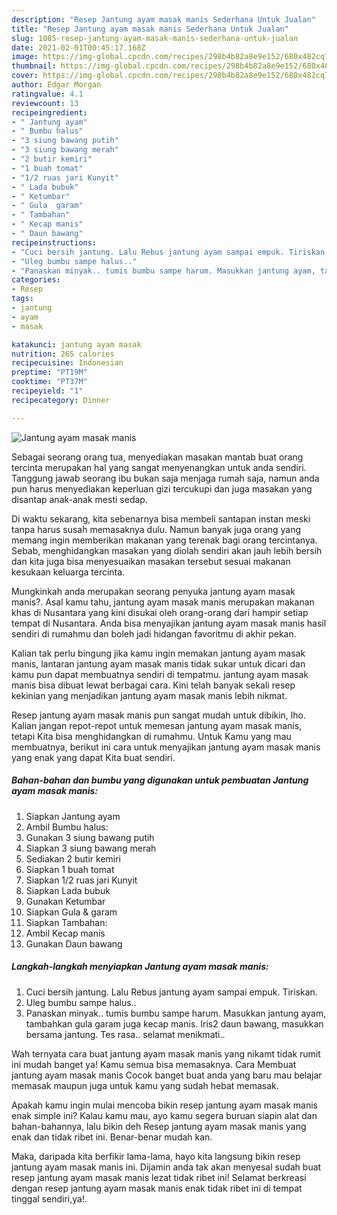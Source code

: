 ```yaml
---
description: "Resep Jantung ayam masak manis Sederhana Untuk Jualan"
title: "Resep Jantung ayam masak manis Sederhana Untuk Jualan"
slug: 1085-resep-jantung-ayam-masak-manis-sederhana-untuk-jualan
date: 2021-02-01T00:45:17.168Z
image: https://img-global.cpcdn.com/recipes/298b4b82a8e9e152/680x482cq70/jantung-ayam-masak-manis-foto-resep-utama.jpg
thumbnail: https://img-global.cpcdn.com/recipes/298b4b82a8e9e152/680x482cq70/jantung-ayam-masak-manis-foto-resep-utama.jpg
cover: https://img-global.cpcdn.com/recipes/298b4b82a8e9e152/680x482cq70/jantung-ayam-masak-manis-foto-resep-utama.jpg
author: Edgar Morgan
ratingvalue: 4.1
reviewcount: 13
recipeingredient:
- " Jantung ayam"
- " Bumbu halus"
- "3 siung bawang putih"
- "3 siung bawang merah"
- "2 butir kemiri"
- "1 buah tomat"
- "1/2 ruas jari Kunyit"
- " Lada bubuk"
- " Ketumbar"
- " Gula  garam"
- " Tambahan"
- " Kecap manis"
- " Daun bawang"
recipeinstructions:
- "Cuci bersih jantung. Lalu Rebus jantung ayam sampai empuk. Tiriskan."
- "Uleg bumbu sampe halus.."
- "Panaskan minyak.. tumis bumbu sampe harum. Masukkan jantung ayam, tambahkan gula garam juga kecap manis. Iris2 daun bawang, masukkan bersama jantung. Tes rasa.. selamat menikmati.."
categories:
- Resep
tags:
- jantung
- ayam
- masak

katakunci: jantung ayam masak 
nutrition: 265 calories
recipecuisine: Indonesian
preptime: "PT19M"
cooktime: "PT37M"
recipeyield: "1"
recipecategory: Dinner

---
```



![Jantung ayam masak manis](https://img-global.cpcdn.com/recipes/298b4b82a8e9e152/680x482cq70/jantung-ayam-masak-manis-foto-resep-utama.jpg)

Sebagai seorang orang tua, menyediakan masakan mantab buat orang tercinta merupakan hal yang sangat menyenangkan untuk anda sendiri. Tanggung jawab seorang ibu bukan saja menjaga rumah saja, namun anda pun harus menyediakan keperluan gizi tercukupi dan juga masakan yang disantap anak-anak mesti sedap.

Di waktu  sekarang, kita sebenarnya bisa membeli santapan instan meski tanpa harus susah memasaknya dulu. Namun banyak juga orang yang memang ingin memberikan makanan yang terenak bagi orang tercintanya. Sebab, menghidangkan masakan yang diolah sendiri akan jauh lebih bersih dan kita juga bisa menyesuaikan masakan tersebut sesuai makanan kesukaan keluarga tercinta. 



Mungkinkah anda merupakan seorang penyuka jantung ayam masak manis?. Asal kamu tahu, jantung ayam masak manis merupakan makanan khas di Nusantara yang kini disukai oleh orang-orang dari hampir setiap tempat di Nusantara. Anda bisa menyajikan jantung ayam masak manis hasil sendiri di rumahmu dan boleh jadi hidangan favoritmu di akhir pekan.

Kalian tak perlu bingung jika kamu ingin memakan jantung ayam masak manis, lantaran jantung ayam masak manis tidak sukar untuk dicari dan kamu pun dapat membuatnya sendiri di tempatmu. jantung ayam masak manis bisa dibuat lewat berbagai cara. Kini telah banyak sekali resep kekinian yang menjadikan jantung ayam masak manis lebih nikmat.

Resep jantung ayam masak manis pun sangat mudah untuk dibikin, lho. Kalian jangan repot-repot untuk memesan jantung ayam masak manis, tetapi Kita bisa menghidangkan di rumahmu. Untuk Kamu yang mau membuatnya, berikut ini cara untuk menyajikan jantung ayam masak manis yang enak yang dapat Kita buat sendiri.

<!--inarticleads1-->

##### Bahan-bahan dan bumbu yang digunakan untuk pembuatan Jantung ayam masak manis:

1. Siapkan  Jantung ayam
1. Ambil  Bumbu halus:
1. Gunakan 3 siung bawang putih
1. Siapkan 3 siung bawang merah
1. Sediakan 2 butir kemiri
1. Siapkan 1 buah tomat
1. Siapkan 1/2 ruas jari Kunyit
1. Siapkan  Lada bubuk
1. Gunakan  Ketumbar
1. Siapkan  Gula &amp; garam
1. Siapkan  Tambahan:
1. Ambil  Kecap manis
1. Gunakan  Daun bawang




<!--inarticleads2-->

##### Langkah-langkah menyiapkan Jantung ayam masak manis:

1. Cuci bersih jantung. Lalu Rebus jantung ayam sampai empuk. Tiriskan.
1. Uleg bumbu sampe halus..
1. Panaskan minyak.. tumis bumbu sampe harum. Masukkan jantung ayam, tambahkan gula garam juga kecap manis. Iris2 daun bawang, masukkan bersama jantung. Tes rasa.. selamat menikmati..




Wah ternyata cara buat jantung ayam masak manis yang nikamt tidak rumit ini mudah banget ya! Kamu semua bisa memasaknya. Cara Membuat jantung ayam masak manis Cocok banget buat anda yang baru mau belajar memasak maupun juga untuk kamu yang sudah hebat memasak.

Apakah kamu ingin mulai mencoba bikin resep jantung ayam masak manis enak simple ini? Kalau kamu mau, ayo kamu segera buruan siapin alat dan bahan-bahannya, lalu bikin deh Resep jantung ayam masak manis yang enak dan tidak ribet ini. Benar-benar mudah kan. 

Maka, daripada kita berfikir lama-lama, hayo kita langsung bikin resep jantung ayam masak manis ini. Dijamin anda tak akan menyesal sudah buat resep jantung ayam masak manis lezat tidak ribet ini! Selamat berkreasi dengan resep jantung ayam masak manis enak tidak ribet ini di tempat tinggal sendiri,ya!.

